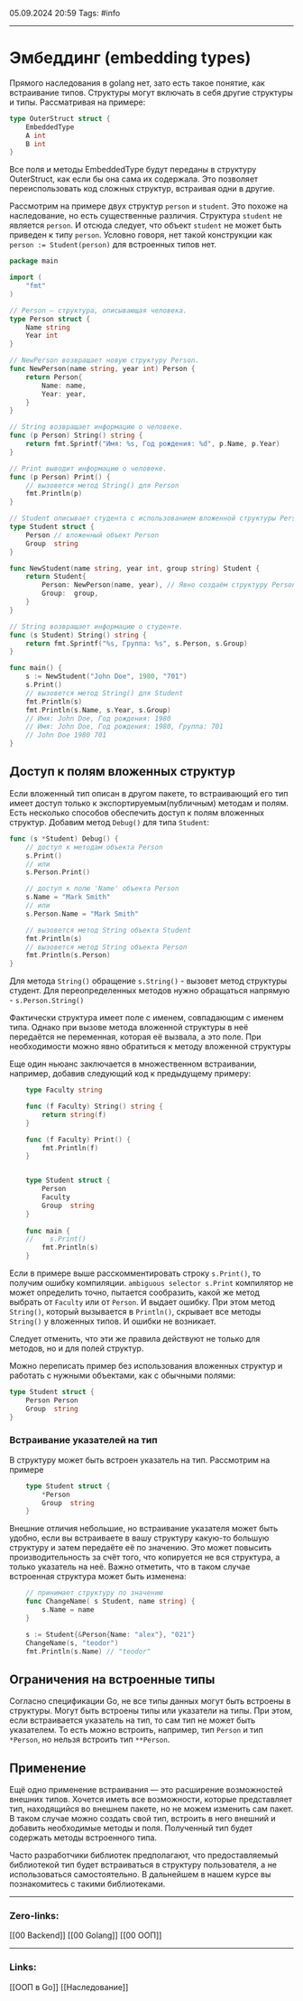 05.09.2024 20:59
Tags: #info

---
# Эмбеддинг (embedding types)
Прямого наследования в golang нет, зато есть такое понятие, как встраивание типов. Структуры могут включать в себя другие структуры и типы.
Рассматривая на примере:
```go
type OuterStruct struct {
	EmbeddedType
	A int
	B int
}
```

Все поля и методы EmbeddedType будут переданы в структуру OuterStruct, как если бы она сама их содержала. Это позволяет переиспользовать код сложных структур, встраивая одни в другие.

Рассмотрим на примере двух структур `person` и `student`. Это похоже на наследование, но есть существенные различия. Структура `student` не является `person`. И отсюда следует, что объект `student` не может быть приведен к типу `person`.  Условно говоря, нет такой конструкции как `person := Student(person)` для встроенных типов нет.
```go
package main

import (
    "fmt"
)

// Person — структура, описывающая человека.
type Person struct {
    Name string
    Year int
}

// NewPerson возвращает новую структуру Person.
func NewPerson(name string, year int) Person {
    return Person{
        Name: name,
        Year: year,
    }
}

// String возвращает информацию о человеке.
func (p Person) String() string {
    return fmt.Sprintf("Имя: %s, Год рождения: %d", p.Name, p.Year)
}

// Print выводит информацию о человеке.
func (p Person) Print() {
    // вызовется метод String() для Person 
    fmt.Println(p)
}

// Student описывает студента с использованием вложенной структуры Person. То есть структура Student описывает.  
type Student struct {
    Person // вложенный объект Person
    Group  string
}

func NewStudent(name string, year int, group string) Student {
    return Student{
        Person: NewPerson(name, year), // Явно создаём структуру Person 
        Group:  group,
    }
}

// String возвращает информацию о студенте. 
func (s Student) String() string {
    return fmt.Sprintf("%s, Группа: %s", s.Person, s.Group)
}

func main() {
    s := NewStudent("John Doe", 1980, "701")
    s.Print()
    // вызовется метод String() для Student
    fmt.Println(s)
    fmt.Println(s.Name, s.Year, s.Group)
	// Имя: John Doe, Год рождения: 1980
	// Имя: John Doe, Год рождения: 1980, Группа: 701
	// John Doe 1980 701
}
```

## Доступ к полям вложенных структур

Если вложенный тип описан в другом пакете, то встраивающий его тип имеет доступ только к экспортируемым(публичным) методам и полям. Есть несколько способов обеспечить доступ к полям вложенных структур. Добавим метод `Debug()` для типа `Student`:
```go
func (s *Student) Debug() {
    // доступ к методам объекта Person
    s.Print()
    // или
    s.Person.Print()

    // доступ к полю 'Name' объекта Person
    s.Name = "Mark Smith"
    // или
    s.Person.Name = "Mark Smith"

    // вызовется метод String объекта Student
    fmt.Println(s)
    // вызовется метод String объекта Person
    fmt.Println(s.Person)
}
```

Для метода `String()` обращение `s.String()` - вызовет метод структуры студент. Для переопределенных методов нужно обращаться напрямую - `s.Person.String()`

Фактически структура имеет поле с именем, совпадающим с именем типа. Однако при вызове метода вложенной структуры в неё передаётся не переменная, которая её вызвала, а это поле. При необходимости можно явно обратиться к методу вложенной структуры

Еще один ньюанс заключается в множественном встраивании, например, добавив следующий код к предыдущему примеру:

```go
    type Faculty string

    func (f Faculty) String() string {
        return string(f)    
    }

    func (f Faculty) Print() { 
        fmt.Println(f)
    }


    type Student struct {
        Person 
        Faculty
        Group  string
    }
    
    func main {
    //    s.Print()  
        fmt.Println(s)
    }
```

Если в примере выше расскомментировать строку `s.Print()`, то получим ошибку компиляции. `ambiguous selector s.Print` компилятор не может определить точно, пытается сообразить, какой же метод выбрать от `Faculty` или от `Person`. И выдает ошибку. При этом метод `String()`, который вызывается в `Println()`, скрывает все методы `String()` у вложенных типов. И ошибки не возникает.

Следует отменить, что эти же правила действуют не только для методов, но и для полей структур.

Можно переписать пример без использования вложенных структур и работать с нужными объектами, как с обычными полями:
```go
type Student struct {
    Person Person
    Group  string
}
```

### Встраивание указателей на тип
В структуру может быть встроен указатель на тип. Рассмотрим на примере
```go
    type Student struct {
        *Person
        Group  string  
    }
```

Внешние отличия небольшие, но встраивание указателя может быть удобно, если вы встраиваете в вашу структуру какую-то большую структуру и затем передаёте её по значению. Это может повысить производительность за счёт того, что копируется не вся структура, а только указатель на неё. Важно отметить, что в таком случае встроенная структура может быть изменена:
```go
    // принимает структуру по значению
    func ChangeName( s Student, name string) {
        s.Name = name
    }

    s := Student{&Person{Name: "alex"}, "021"}
    ChangeName(s, "teodor")
    fmt.Println(s.Name) // "teodor"
```

## Ограничения на встроенные типы

Согласно спецификации Go, не все типы данных могут быть встроены в структуры. Могут быть встроены типы или указатели на типы. При этом, если встраивается указатель на тип, то сам тип не может быть указателем. То есть можно встроить, например, тип `Person` и тип `*Person`, но нельзя встроить тип `**Person`.

## Применение

Ещё одно применение встраивания — это расширение возможностей внешних типов. Хочется иметь все возможности, которые представляет тип, находящийся во внешнем пакете, но не можем изменить сам пакет. В таком случае можно создать свой тип, встроить в него внешний и добавить необходимые методы и поля. Полученный тип будет содержать методы встроенного типа.

Часто разработчики библиотек предполагают, что предоставляемый библиотекой тип будет встраиваться в структуру пользователя, а не использоваться самостоятельно. В дальнейшем в нашем курсе вы познакомитесь с такими библиотеками.

---
### Zero-links:
[[00 Backend]] [[00 Golang]] [[00 ООП]]

---
### Links:
[[ООП в Go]]  [[Наследование]]